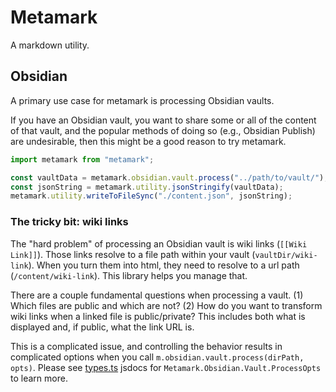 # Metamark

A markdown utility.

## Obsidian

A primary use case for metamark is processing Obsidian vaults.

If you have an Obsidian vault, you want to share some or all of the content of
that vault, and the popular methods of doing so (e.g., Obsidian Publish) are
undesirable, then this might be a good reason to try metamark.

```ts
import metamark from "metamark";

const vaultData = metamark.obsidian.vault.process("../path/to/vault/");
const jsonString = metamark.utility.jsonStringify(vaultData);
metamark.utility.writeToFileSync("./content.json", jsonString);
```

### The tricky bit: wiki links

The "hard problem" of processing an Obsidian vault is wiki links (`[[Wiki
Link]]`). Those links resolve to a file path within your vault
(`vaultDir/wiki-link`). When you turn them into html, they need to resolve to a
url path (`/content/wiki-link`). This library helps you manage that.

There are a couple fundamental questions when processing a vault. (1) Which
files are public and which are not? (2) How do you want to transform wiki links
when a linked file is public/private? This includes both what is displayed and,
if public, what the link URL is.

This is a complicated issue, and controlling the behavior results in complicated
options when you call `m.obsidian.vault.process(dirPath, opts)`. Please see
[types.ts](./src/types.ts) jsdocs for `Metamark.Obsidian.Vault.ProcessOpts` to
learn more.

